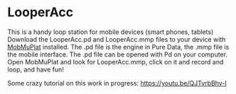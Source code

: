 # LooperAcc
This is a handy loop station for mobile devices (smart phones, tablets)
Download the LooperAcc.pd and LooperAcc.mmp files to your device with <a href="http://danieliglesia.com/mobmuplat/">MobMuPlat</a> installed.
The .pd file is the engine in Pure Data, the .mmp file is the mobile interface. The .pd file can be opened 
with Pd on your computer.
Open MobMuPlat and look for LooperAcc.mmp, click on it and record and loop, and have fun!

Some crazy tutorial on this work in progress:
https://youtu.be/QJTvrbBhv-I



